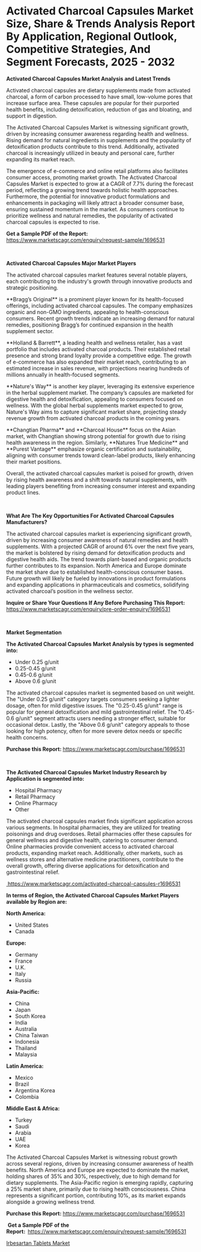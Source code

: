 <p><h1>Activated Charcoal Capsules Market Size, Share & Trends Analysis Report By Application, Regional Outlook, Competitive Strategies, And Segment Forecasts, 2025 - 2032</h1></p><p><strong>Activated Charcoal Capsules Market Analysis and Latest Trends</strong></p>
<p><p>Activated charcoal capsules are dietary supplements made from activated charcoal, a form of carbon processed to have small, low-volume pores that increase surface area. These capsules are popular for their purported health benefits, including detoxification, reduction of gas and bloating, and support in digestion.</p><p>The Activated Charcoal Capsules Market is witnessing significant growth, driven by increasing consumer awareness regarding health and wellness. Rising demand for natural ingredients in supplements and the popularity of detoxification products contribute to this trend. Additionally, activated charcoal is increasingly utilized in beauty and personal care, further expanding its market reach. </p><p>The emergence of e-commerce and online retail platforms also facilitates consumer access, promoting market growth. The Activated Charcoal Capsules Market is expected to grow at a CAGR of 7.7% during the forecast period, reflecting a growing trend towards holistic health approaches. Furthermore, the potential for innovative product formulations and enhancements in packaging will likely attract a broader consumer base, ensuring sustained momentum in the market. As consumers continue to prioritize wellness and natural remedies, the popularity of activated charcoal capsules is expected to rise.</p></p>
<p><strong>Get a Sample PDF of the Report:&nbsp;</strong> <a href="https://www.marketscagr.com/enquiry/request-sample/1696531?utm_campaign=3117&utm_medium=2&utm_source=Github&utm_content=ia&utm_term=08032025&utm_id=activated-charcoal-capsules">https://www.marketscagr.com/enquiry/request-sample/1696531</a></p>
<p>&nbsp;</p>
<p><strong>Activated Charcoal Capsules Major Market Players</strong></p>
<p><p>The activated charcoal capsules market features several notable players, each contributing to the industry's growth through innovative products and strategic positioning. </p><p>**Bragg’s Original** is a prominent player known for its health-focused offerings, including activated charcoal capsules. The company emphasizes organic and non-GMO ingredients, appealing to health-conscious consumers. Recent growth trends indicate an increasing demand for natural remedies, positioning Bragg’s for continued expansion in the health supplement sector.</p><p>**Holland & Barrett**, a leading health and wellness retailer, has a vast portfolio that includes activated charcoal products. Their established retail presence and strong brand loyalty provide a competitive edge. The growth of e-commerce has also expanded their market reach, contributing to an estimated increase in sales revenue, with projections nearing hundreds of millions annually in health-focused segments.</p><p>**Nature's Way** is another key player, leveraging its extensive experience in the herbal supplement market. The company’s capsules are marketed for digestive health and detoxification, appealing to consumers focused on wellness. With the global herbal supplements market expected to grow, Nature's Way aims to capture significant market share, projecting steady revenue growth from activated charcoal products in the coming years.</p><p>**Changtian Pharma** and **Charcoal House** focus on the Asian market, with Changtian showing strong potential for growth due to rising health awareness in the region. Similarly, **Natures True Medicine** and **Purest Vantage** emphasize organic certification and sustainability, aligning with consumer trends toward clean-label products, likely enhancing their market positions.</p><p>Overall, the activated charcoal capsules market is poised for growth, driven by rising health awareness and a shift towards natural supplements, with leading players benefiting from increasing consumer interest and expanding product lines.</p></p>
<p>&nbsp;</p>
<p><strong>What Are The Key Opportunities For Activated Charcoal Capsules Manufacturers?</strong></p>
<p><p>The activated charcoal capsules market is experiencing significant growth, driven by increasing consumer awareness of natural remedies and health supplements. With a projected CAGR of around 6% over the next five years, the market is bolstered by rising demand for detoxification products and digestive health aids. The trend towards plant-based and organic products further contributes to its expansion. North America and Europe dominate the market share due to established health-conscious consumer bases. Future growth will likely be fueled by innovations in product formulations and expanding applications in pharmaceuticals and cosmetics, solidifying activated charcoal’s position in the wellness sector.</p></p>
<p><strong>Inquire or Share Your Questions If Any Before Purchasing This Report:</strong> <a href="https://www.marketscagr.com/enquiry/pre-order-enquiry/1696531?utm_campaign=3117&utm_medium=2&utm_source=Github&utm_content=ia&utm_term=08032025&utm_id=activated-charcoal-capsules">https://www.marketscagr.com/enquiry/pre-order-enquiry/1696531</a></p>
<p>&nbsp;</p>
<p><strong>Market Segmentation</strong></p>
<p><strong>The Activated Charcoal Capsules Market Analysis by types is segmented into:</strong></p>
<p><ul><li>Under 0.25 g/unit</li><li>0.25-0.45 g/unit</li><li>0.45-0.6 g/unit</li><li>Above 0.6 g/unit</li></ul></p>
<p><p>The activated charcoal capsules market is segmented based on unit weight. The "Under 0.25 g/unit" category targets consumers seeking a lighter dosage, often for mild digestive issues. The "0.25-0.45 g/unit" range is popular for general detoxification and mild gastrointestinal relief. The "0.45-0.6 g/unit" segment attracts users needing a stronger effect, suitable for occasional detox. Lastly, the "Above 0.6 g/unit" category appeals to those looking for high potency, often for more severe detox needs or specific health concerns.</p></p>
<p><strong>Purchase this Report:&nbsp;</strong><a href="https://www.marketscagr.com/purchase/1696531?utm_campaign=3117&utm_medium=2&utm_source=Github&utm_content=ia&utm_term=08032025&utm_id=activated-charcoal-capsules">https://www.marketscagr.com/purchase/1696531</a></p>
<p>&nbsp;</p>
<p><strong>The Activated Charcoal Capsules Market Industry Research by Application is segmented into:</strong></p>
<p><ul><li>Hospital Pharmacy</li><li>Retail Pharmacy</li><li>Online Pharmacy</li><li>Other</li></ul></p>
<p><p>The activated charcoal capsules market finds significant application across various segments. In hospital pharmacies, they are utilized for treating poisonings and drug overdoses. Retail pharmacies offer these capsules for general wellness and digestive health, catering to consumer demand. Online pharmacies provide convenient access to activated charcoal products, expanding market reach. Additionally, other markets, such as wellness stores and alternative medicine practitioners, contribute to the overall growth, offering diverse applications for detoxification and gastrointestinal relief.</p></p>
<p><a href="https://www.marketscagr.com/activated-charcoal-capsules-r1696531?utm_campaign=3117&utm_medium=2&utm_source=Github&utm_content=ia&utm_term=08032025&utm_id=activated-charcoal-capsules">&nbsp;https://www.marketscagr.com/activated-charcoal-capsules-r1696531</a></p>
<p><strong>In terms of Region, the Activated Charcoal Capsules Market Players available by Region are:</strong></p>
<p>
    <p> <strong> North America: </strong>
        <ul>
            <li>United States</li>
            <li>Canada</li>
        </ul>
        </p> 
    <p> <strong> Europe: </strong>
        <ul>
            <li>Germany</li>
            <li>France</li>
            <li>U.K.</li>
            <li>Italy</li>
            <li>Russia</li>
        </ul>
        </p> 
    <p> <strong> Asia-Pacific: </strong>
        <ul>
            <li>China</li>
            <li>Japan</li>
            <li>South Korea</li>
            <li>India</li>
            <li>Australia</li>
            <li>China Taiwan</li>
            <li>Indonesia</li>
            <li>Thailand</li>
            <li>Malaysia</li>
        </ul>
        </p> 
    <p> <strong> Latin America: </strong>
        <ul>
            <li>Mexico</li>
            <li>Brazil</li>
            <li>Argentina Korea</li>
            <li>Colombia</li>
        </ul>
        </p> 
    <p> <strong> Middle East & Africa: </strong>
        <ul>
            <li>Turkey</li>
            <li>Saudi</li>
            <li>Arabia</li>
            <li>UAE</li>
            <li>Korea</li>
        </ul>
    </p>
    </p>
<p><p>The Activated Charcoal Capsules Market is witnessing robust growth across several regions, driven by increasing consumer awareness of health benefits. North America and Europe are expected to dominate the market, holding shares of 35% and 30%, respectively, due to high demand for dietary supplements. The Asia-Pacific region is emerging rapidly, capturing a 25% market share, primarily due to rising health consciousness. China represents a significant portion, contributing 10%, as its market expands alongside a growing wellness trend.</p></p>
<p><strong>Purchase this Report: </strong><a href="https://www.marketscagr.com/purchase/1696531?utm_campaign=3117&utm_medium=2&utm_source=Github&utm_content=ia&utm_term=08032025&utm_id=activated-charcoal-capsules">https://www.marketscagr.com/purchase/1696531</a></p>
<p>&nbsp;<strong>Get a Sample PDF of the Report:&nbsp;&nbsp;</strong><a href="https://www.marketscagr.com/enquiry/request-sample/1696531?utm_campaign=3117&utm_medium=2&utm_source=Github&utm_content=ia&utm_term=08032025&utm_id=activated-charcoal-capsules">https://www.marketscagr.com/enquiry/request-sample/1696531</a></p>
<p><strong></strong></p>
<p><p><a href="https://github.com/lizonbochil23/Market-Research-Report-List-1/blob/main/irbesartan-tablets-market.md?utm_campaign=3117&utm_medium=2&utm_source=Github&utm_content=ia&utm_term=08032025&utm_id=activated-charcoal-capsules">Irbesartan Tablets Market</a></p></p>